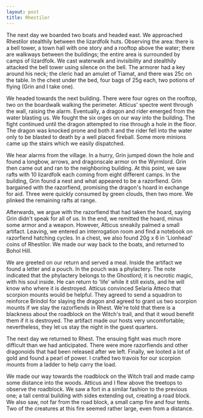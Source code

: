 ```yaml
---
layout: post
title: Rhestilor
---
```

The next day we boarded two boats and headed east. We approached Rhestilor stealthily between the lizardfolk huts. Observing the area: there is a bell tower, a town hall with one story and a rooftop above the water; there are walkways between the buildings; the entire area is surrounded by camps of lizardfolk. We cast waterwalk and invisibility and stealthily attacked the bell tower using silence on the bell. The armorer had a key around his neck; the cleric had an amulet of Tiamat, and there was 25c on the table. In the chest under the bed, four bags of 25g each, two potions of flying (Grin and I take one).

We headed towards the next building. There were four ogres on the rooftop, two on the boardwalk walking the perimeter. Atticus' spectre went through the wall, raising the alarm. Eventually, a dragon and rider emerged from the water blasting us. We fought the six orges on our way into the building. The fight continued until the dragon attempted to rise through a hole in the floor. The dragon was knocked prone and both it and the rider fell into the water only to be blasted to death by a well placed fireball. Some more minions came up the stairs which we easily dispatched.

We hear alarms from the village. In a hurry, Grin jumped down the hole and found a longbow, arrows, and dragonscale armor on the Wyrmlord. Grin then came out and ran to the neighboring building. At this point, we saw rafts with 10 lizardfolk each coming from eight different camps. In the building, Grin found a nest and what appeared to be a razorfiend. Grin bargained with the razorfiend, promising the dragon's hoard in exchange for aid. Three were quickly consumed by green clouds, then two more. We plinked the remaining rafts at range.

Afterwards, we argue with the razorfiend that had taken the hoard, saying Grin didn't speak for all of us. In the end, we remitted the hoard, minus some armor and a weapon. However, Atticus sneakily palmed a small artifact. Leaving, we entered an interrogation room and find a notebook on razorfiend hatching cycles. In a chest, we also found 20g x 6 in 'Lionhead' coins of Rhestilor. We made our way back to the boats, and returned to Bohol Hill.

We are greeted on our return and served a meal. Inside the artifact we found a letter and a pouch. In the pouch was a phylactery. The note indicated that the phylactery belongs to the Ghostlord; it is necrotic magic, with his soul inside. He can return to 'life' while it still exists, and he will know who where it is destroyed. Atticus convinced Selaria Atteco that scorpion mounts would be helpful. They agreed to send a squadron to reinforce Brindol for slaying the dragon and agreed to grant us two scorpion mounts if we slay the razorfiends in Rhest. We're told that there is a blackness about the roadblock on the Witch's trail, and that it woud benefit them if it is destroyed. The artifact made our hosts very uncomfortable; nevertheless, they let us stay the night in the guest quarters.

The next day we returned to Rhest. The ensuing fight was much more difficult than we had anticipated. There were more razorfiends and other dragonoids that had been released after we left. Finally, we looted a lot of gold and found a pearl of power. I crafted two travois for our scorpion mounts from a ladder to help carry the load.

We made our way towards the roadblock on the Witch trail and made camp some distance into the woods. Atticus and I flew above the treetops to observe the roadblock. We saw a fort in a similar fashion to the previous one; a tall central building with sides extending out, creating a road block. We also saw, not far from the road block, a small camp fire and four tents. Two of the creatures at this fire seemed rather large, even from a distance.
